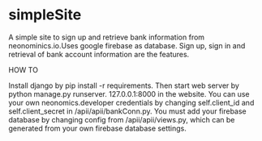 # simpleSite
A simple site to sign up and retrieve bank information from neonominics.io.Uses google firebase as database. Sign up, sign in and retrieval of bank account information are the features.

HOW TO

Install django by pip install -r requirements.
Then start web server by python manage.py runserver.
127.0.0.1:8000 in the website.
You can use your own neonomics.developer credentials by changing self.client_id and self.client_secret in /apii/apii/bankConn.py.
You must add your firebase database by changing config from /apii/apii/views.py, which can be generated from your own firebase database settings.
